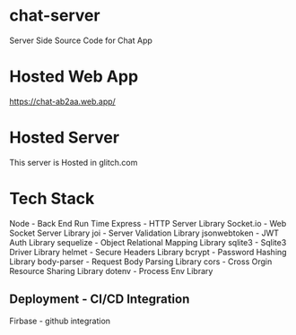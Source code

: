 # chat-server
Server Side Source Code for Chat App


# Hosted Web App
https://chat-ab2aa.web.app/


# Hosted Server

This server is Hosted in glitch.com 


# Tech Stack 
Node - Back End Run Time
Express - HTTP Server Library
Socket.io - Web Socket Server Library
joi - Server Validation Library
jsonwebtoken - JWT Auth Library
sequelize - Object Relational Mapping Library
sqlite3 - Sqlite3 Driver Library
helmet - Secure Headers Library
bcrypt - Password Hashing Library
body-parser - Request Body Parsing Library
cors - Cross Orgin Resource Sharing Library
dotenv - Process Env Library


## Deployment - CI/CD Integration 

Firbase - github integration
